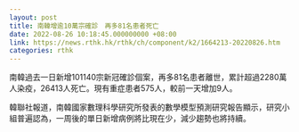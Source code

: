 ```yaml
---
layout: post
title: 南韓增逾10萬宗確診　再多81名患者死亡
date: 2022-08-26 10:18:45.000000000 +08:00
link: https://news.rthk.hk/rthk/ch/component/k2/1664213-20220826.htm
categories: rthk
---
```


南韓過去一日新增101140宗新冠確診個案，再多81名患者離世，累計超過2280萬人染疫，26413人死亡。現有重症患者575人，較前一天增加9人。

韓聯社報道，南韓國家數理科學研究所發表的數學模型預測研究報告顯示，研究小組普遍認為，一周後的單日新增病例將比現在少，減少趨勢也將持續。
